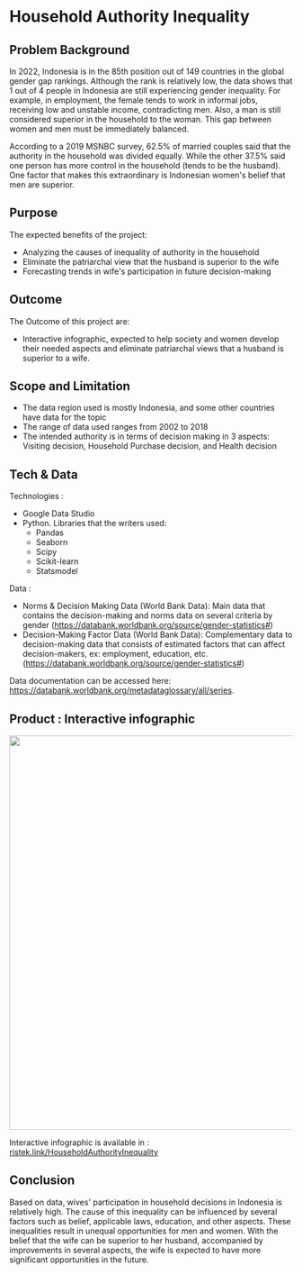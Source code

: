 # Household Authority Inequality

## Problem Background
In 2022, Indonesia is in the 85th position out of 149 countries in the global gender gap rankings. Although the rank is relatively low, the data shows that 1 out of 4 people in Indonesia are still experiencing gender inequality. For example, in employment, the female tends to work in informal jobs, receiving low and unstable income, contradicting men. Also, a man is still considered superior in the household to the woman. This gap between women and men must be immediately balanced.

According to a 2019 MSNBC survey, 62.5% of married couples said that the authority in the household was divided equally. While the other 37.5% said one person has more control in the household (tends to be the husband). One factor that makes this extraordinary is Indonesian women's belief that men are superior.

## Purpose
The expected benefits of the project:
* Analyzing the causes of inequality of authority in the household
* Eliminate the patriarchal view that the husband is superior to the wife
* Forecasting trends in wife's participation in future decision-making

## Outcome
The Outcome of this project are:
* Interactive infographic, expected to help society and women develop their needed aspects and eliminate patriarchal views that a husband is superior to a wife.

## Scope and Limitation
* The data region used is mostly Indonesia, and some other countries have data for the topic
* The range of data used ranges from 2002 to 2018
* The intended authority is in terms of decision making in 3 aspects: Visiting decision, Household Purchase decision, and Health
decision

## Tech & Data
Technologies :
* Google Data Studio
* Python. Libraries that the writers used:
  * Pandas
  * Seaborn
  * Scipy
  * Scikit-learn
  * Statsmodel

Data :
* Norms & Decision Making Data (World Bank Data): Main data that contains the decision-making and norms data on several criteria by gender (https://databank.worldbank.org/source/gender-statistics#)
* Decision-Making Factor Data (World Bank Data): Complementary data to decision-making data that consists of estimated factors that can affect decision-makers, ex: employment, education, etc. (https://databank.worldbank.org/source/gender-statistics#)

Data documentation can be accessed here: https://databank.worldbank.org/metadataglossary/all/series.

## Product : Interactive infographic
<img src="https://user-images.githubusercontent.com/88226713/182277095-3d1ceb85-37b8-4796-bced-bb658f9180b1.jpg" width="700">

Interactive infographic is available in : [ristek.link/HouseholdAuthorityInequality](url)

## Conclusion
Based on data, wives' participation in household decisions in Indonesia is relatively high. The cause of this inequality can be influenced by several factors such as belief, applicable laws, education, and other aspects. These inequalities result in unequal opportunities for men and women. With the belief that the wife can be superior to her husband, accompanied by improvements in several aspects, the wife is expected to have more significant opportunities in the future.
